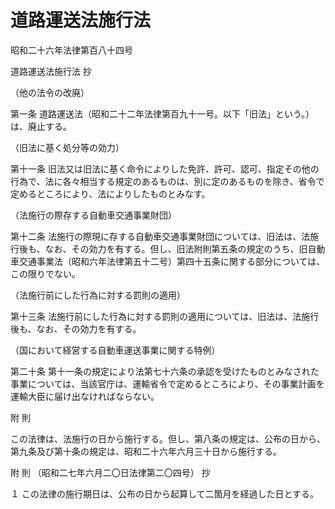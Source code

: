 # 道路運送法施行法

昭和二十六年法律第百八十四号

道路運送法施行法 抄

（他の法令の改廃）

第一条 道路運送法（昭和二十二年法律第百九十一号。以下「旧法」という。）は、廃止する。

（旧法に基く処分等の効力）

第十一条 旧法又は旧法に基く命令によりした免許、許可、認可、指定その他の行為で、法に各々相当する規定のあるものは、別に定のあるものを除き、省令で定めるところにより、法によりしたものとみなす。

（法施行の際存する自動車交通事業財団）

第十二条 法施行の際現に存する自動車交通事業財団については、旧法は、法施行後も、なお、その効力を有する。但し、旧法附則第五条の規定のうち、旧自動車交通事業法（昭和六年法律第五十二号）第四十五条に関する部分については、この限りでない。

（法施行前にした行為に対する罰則の適用）

第十三条 法施行前にした行為に対する罰則の適用については、旧法は、法施行後も、なお、その効力を有する。

（国において経営する自動車運送事業に関する特例）

第二十条 第十一条の規定により法第七十六条の承認を受けたものとみなされた事業については、当該官庁は、運輸省令で定めるところにより、その事業計画を運輸大臣に届け出なければならない。

附 則

この法律は、法施行の日から施行する。但し、第八条の規定は、公布の日から、第九条及び第十条の規定は、昭和二十六年六月三十日から施行する。

附 則 （昭和二七年六月二〇日法律第二〇四号） 抄

１ この法律の施行期日は、公布の日から起算して二箇月を経過した日とする。
